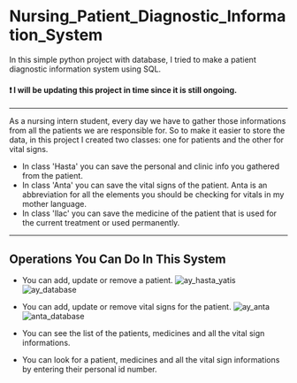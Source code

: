 # Nursing_Patient_Diagnostic_Information_System
 In this simple python project with database, I tried to make a patient diagnostic information system using SQL.

#### ❗️ I will be updating this project in time since it is still ongoing.
_____
As a nursing intern student, every day we have to gather those informations from all the patients we are responsible for. So to make it easier to store the data, in this project I created two classes: one for patients and the other for vital signs.
* In class 'Hasta' you can save the personal and clinic info you gathered from the patient.
* In class 'Anta' you can save the vital signs of the patient. Anta is an abbreviation for all the elements you should be checking for vitals in my mother language.
* In class 'Ilac' you can save the medicine of the patient that is used for the current treatment or used permanently.
____
## Operations You Can Do In This System
   * You can add, update or remove a patient.
![ay_hasta_yatis](https://github.com/Melisa-Karatas/Nursing_Patient_Diagnostic_Information/assets/145010761/34b34529-d394-407f-9409-d17d0eb1d702)
![ay_database](https://github.com/Melisa-Karatas/Nursing_Patient_Diagnostic_Information/assets/145010761/5f2c30bf-5c70-4665-8d8c-ef7abff26907)


   * You can add, update or remove vital signs for the patient.
![ay_anta](https://github.com/Melisa-Karatas/Nursing_Patient_Diagnostic_Information/assets/145010761/eae4f3fc-ad51-4edc-a5cf-393709785088)
![anta_database](https://github.com/Melisa-Karatas/Nursing_Patient_Diagnostic_Information/assets/145010761/7a142856-0e00-476d-a7ac-4de170ffc92b)

  * You can see the list of the patients, medicines and all the vital sign informations.
  * You can look for a patient, medicines and all the vital sign informations by entering their personal id number.

